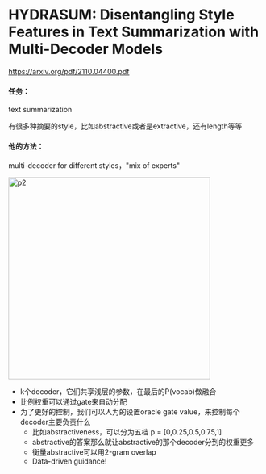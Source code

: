 # HYDRASUM: Disentangling Style Features in Text Summarization with Multi-Decoder Models

https://arxiv.org/pdf/2110.04400.pdf

#### 任务：

text summarization

有很多种摘要的style，比如abstractive或者是extractive，还有length等等

#### 他的方法：

multi-decoder for different styles，"mix of experts"

<img src="https://p.ipic.vip/o4tlig.png" alt="p2" width="400"/>

* k个decoder，它们共享浅层的参数，在最后的P(vocab)做融合
* 比例权重可以通过gate来自动分配
* 为了更好的控制，我们可以人为的设置oracle gate value，来控制每个decoder主要负责什么
  * 比如abstractiveness，可以分为五档 p = [0,0.25,0.5,0.75,1]
  * abstractive的答案那么就让abstractive的那个decoder分到的权重更多
  * 衡量abstractive可以用2-gram overlap
  * Data-driven guidance!


